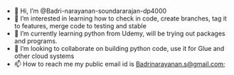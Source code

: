 - 👋 Hi, I’m @Badri-narayanan-soundararajan-dp4000
- 👀 I’m interested in learning how to check in code, create branches, tag it to features, merge code to testing and stable
- 🌱 I’m currently learning python from Udemy, will be trying out packages and programs.
- 💞️ I’m looking to collaborate on building python code, use it for Glue and other cloud systems
- 📫 How to reach me my public email id is Badrinarayanan.s@gmail.com; 

<!---
Badri-narayanan-soundararajan-dp4000/Badri-narayanan-soundararajan-dp4000 is a ✨ special ✨ repository because its `README.md` (this file) appears on your GitHub profile.
You can click the Preview link to take a look at your changes.
--->
